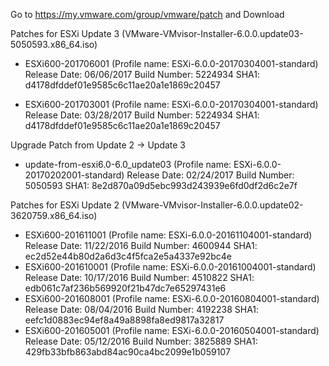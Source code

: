 Go to https://my.vmware.com/group/vmware/patch and Download

Patches for ESXi Update 3 (VMware-VMvisor-Installer-6.0.0.update03-5050593.x86_64.iso)

  * ESXi600-201706001 (Profile name: ESXi-6.0.0-20170304001-standard)
    Release Date: 06/06/2017
    Build Number: 5224934
    SHA1: d4178dfddef01e9585c6c11ae20a1e1869c20457

  * ESXi600-201703001 (Profile name: ESXi-6.0.0-20170304001-standard)
    Release Date: 03/28/2017
    Build Number: 5224934
    SHA1: d4178dfddef01e9585c6c11ae20a1e1869c20457

Upgrade Patch from Update 2 -> Update 3

  * update-from-esxi6.0-6.0_update03 (Profile name: ESXi-6.0.0-20170202001-standard)
    Release Date: 02/24/2017
    Build Number: 5050593
    SHA1: 8e2d870a09d5ebc993d243939e6fd0df2d6c2e7f

Patches for ESXi Update 2 (VMware-VMvisor-Installer-6.0.0.update02-3620759.x86_64.iso)

  * ESXi600-201611001 (Profile name: ESXi-6.0.0-20161104001-standard)
    Release Date: 11/22/2016
    Build Number: 4600944
    SHA1: ec2d52e44b80d2a6d3c4f5fca2e5a4337e92bc4e
  * ESXi600-201610001 (Profile name: ESXi-6.0.0-20161004001-standard)
    Release Date: 10/17/2016
    Build Number: 4510822
    SHA1: edb061c7af236b569920f21b47dc7e65297431e6
  * ESXi600-201608001 (Profile name: ESXi-6.0.0-20160804001-standard)
    Release Date: 08/04/2016
    Build Number: 4192238
    SHA1: eefc1d0883ec94ef8a49a8898fa8ed9817a32817
  * ESXi600-201605001 (Profile name: ESXi-6.0.0-20160504001-standard)
    Release Date: 05/12/2016
    Build Number: 3825889
    SHA1: 429fb33bfb863abd84ac90ca4bc2099e1b059107

